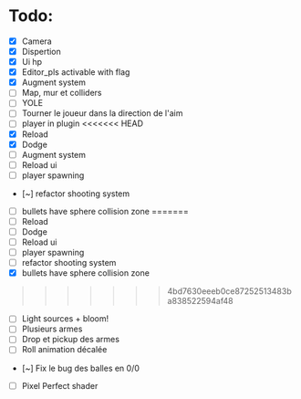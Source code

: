 # Todo:
- [x] Camera
- [x] Dispertion
- [x] Ui hp
- [x] Editor_pls activable with flag
- [x] Augment system
- [ ] Map, mur et colliders
- [ ] YOLE
- [ ] Tourner le joueur dans la direction de l'aim
- [ ] player in plugin
<<<<<<< HEAD
- [X] Reload
- [X] Dodge
- [ ] Augment system
- [ ] Reload ui
- [ ] player spawning
- [~] refactor shooting system
- [ ] bullets have sphere collision zone
=======
- [ ] Reload
- [ ] Dodge
- [ ] Reload ui
- [ ] player spawning
- [ ] refactor shooting system
- [x] bullets have sphere collision zone
>>>>>>> 4bd7630eeeb0ce87252513483ba838522594af48
- [ ] Light sources + bloom!
- [ ] Plusieurs armes
- [ ] Drop et pickup des armes
- [ ] Roll animation décalée
- [~] Fix le bug des balles en 0/0
- [ ] Pixel Perfect shader
